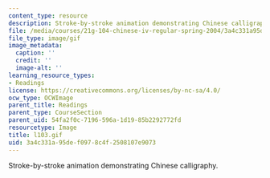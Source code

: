 ```yaml
---
content_type: resource
description: Stroke-by-stroke animation demonstrating Chinese calligraphy.
file: /media/courses/21g-104-chinese-iv-regular-spring-2004/3a4c331a95def0978c4f2508107e9073_l103.gif
file_type: image/gif
image_metadata:
  caption: ''
  credit: ''
  image-alt: ''
learning_resource_types:
- Readings
license: https://creativecommons.org/licenses/by-nc-sa/4.0/
ocw_type: OCWImage
parent_title: Readings
parent_type: CourseSection
parent_uid: 54fa2f0c-7196-596a-1d19-85b2292772fd
resourcetype: Image
title: l103.gif
uid: 3a4c331a-95de-f097-8c4f-2508107e9073
---
```

Stroke-by-stroke animation demonstrating Chinese calligraphy.